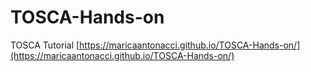 # TOSCA-Hands-on
TOSCA Tutorial
[https://maricaantonacci.github.io/TOSCA-Hands-on/](https://maricaantonacci.github.io/TOSCA-Hands-on/)
